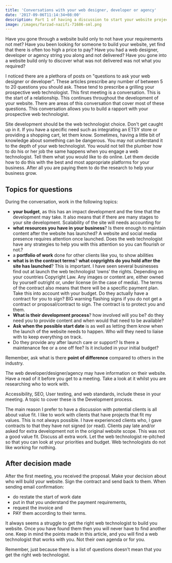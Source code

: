 ```yaml
---
title: 'Conversations with your web designer, developer or agency'
date: '2017-09-06T11:14:34+08:00'
description: Part 1 of having a discussion to start your website project
image: /images/farzad-nazifi-71686-sml.png
---
```

Have you gone through a website build only to not have your requirements not met? Have you been looking for someone to build your website, yet find that there is often too high a price to pay? Have you had a web designer, developer or agency string you along and not delivered? Have you gone into a website build only to discover what was not delivered was not what you required?

I noticed there are a plethora of posts on "questions to ask your web designer or developer". These articles prescribe any number of between 5 to 20 questions you should ask. These tend to prescribe a grilling your prospective web technologist. This first meeting  is a conversation. This is the  start of a relationship. This continues throughout the development of your website. There are areas of this conversation that  cover most of these questions. This conversation allows you to build a rapport with your prospective web technologist.

Site development should be the web technologist choice. Don't get caught up in it. If you have a specific need  such as integrating an ETSY store or providing a shopping cart, let them know.  Sometimes, having a little bit of knowledge about something can be dangerous.  You may not understand it to the depth of your web technologist.  You would not tell the plumber how to do his or her job the same happens when you engage a web technologist. Tell them what you would like to do online. Let them decide how to do this with the best and most appropriate platforms for your business. After all you are paying them to do the research to help your business grow.
## Topics for questions
During the conversation, work in the following topics:
* **your budget**, as this has an impact development and the time that the development may take. It also means that if there are many stages to your site development.  Scalability of the site will needs accounting for
* **what resources you have in your business**? Is there enough to maintain content after the website has launched? A website and social media presence requires attention once launched. Does the web technologist have any strategies to help you with this attention so you can flourish or not.?
* a **portfolio of work** done for other clients like you, to show abilities
* **what is in the contract terms**?  **what copyrights do you hold after the site has launched**? This is important. I have seen several businesses find out at launch the web technologist ‘owns’ the rights. Depending on your countries Copyright Law.  Any images or content are, either owned by yourself outright or, under license (in the case of media). 
The terms of the contract also means that there will be a specific payment plan. Take this into account with your budget. 
Do they actually have a contract for you to sign? BIG warning flashing signs if you do not get a contract or proposal/contract to sign. The contract is to protect you and them.
* **What is their development process**? how involved will you be? do they need you to provide content and when would that need to be available? 
* **Ask when the possible start date** is as well as letting them know when the launch of the website needs to happen. Who will they need to liaise with to keep everything on track.
* Do they provide any after launch care or support? Is there a maintenance fee or a one off fee? Is it included in your initial budget?

Remember, ask what is there **point of difference** compared to others in the industry. 

The web developer/designer/agency may have information on their website. Have a read of it before you get to a meeting. Take a look at it whilst you are researching who to work with. 

Accessibility, SEO, User testing, and web standards, include these in your meeting. A topic to cover these is the Development process. 
 
The main reason I prefer to have a discussion with potential clients is all about value fit. I like to work with clients that have projects that fit my values.  This is not always possible. 
I have experienced clients who, I gave contracts to that they have not signed (or read). Clients pay late and/or asked for extra development not in the original website scope. This was not a good value fit. Discuss all extra work. Let the web technologist re-pitched so that you can look at your priorities and budget. Web technologists do not like working for nothing.

## After decision made

After the first meeting, you received the proposal. Make your decision about who will build your website. Sign the contract and send back to them. When sending email confirmation:
* do restate the start of work date 
* put in that you understand the payment requirements, 
* request the invoice and 
* PAY them according to their terms.

It always seems a struggle to get the right web technologist to build you website. Once you have found them then you will never have to find another one. Keep in mind the points made in this article, and you will find a web technologist that works with you. Not their own agenda or for you.

Remember, just because there is a list of questions doesn’t mean that you get the right web technologist.
